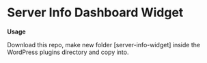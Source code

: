 # Server Info Dashboard Widget

**Usage**

Download this repo, make new folder [server-info-widget] inside the WordPress plugins directory and copy into.